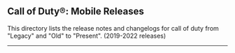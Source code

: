 ## Call of Duty®: Mobile Releases

This directory lists the release notes and changelogs for call of duty from "Legacy" and "Old" to "Present". (2019-2022 releases)

---
